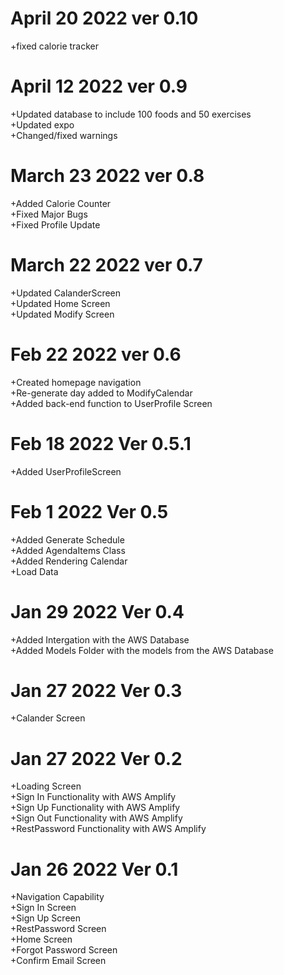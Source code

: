 # April 20 2022 ver 0.10
+fixed calorie tracker<br>
# April 12 2022 ver 0.9
+Updated database to include 100 foods and 50 exercises<br>
+Updated expo<br>
+Changed/fixed warnings<br>
# March 23 2022 ver 0.8
+Added Calorie Counter<br>
+Fixed Major Bugs<br>
+Fixed Profile Update<br>
# March 22 2022 ver 0.7
+Updated CalanderScreen<br>
+Updated Home Screen<br>
+Updated Modify Screen<br>
# Feb 22 2022 ver 0.6
+Created homepage navigation<br>
+Re-generate day added to ModifyCalendar<br>
+Added back-end function to UserProfile Screen
# Feb 18 2022 Ver 0.5.1
+Added UserProfileScreen<br>
# Feb 1 2022 Ver 0.5
+Added Generate Schedule<br>
+Added AgendaItems Class<br>
+Added Rendering Calendar<br>
+Load Data<br>
# Jan 29 2022 Ver 0.4
+Added Intergation with the AWS Database<br>
+Added Models Folder with the models from the AWS Database
# Jan 27 2022 Ver 0.3
+Calander Screen<br>
# Jan 27 2022 Ver 0.2
+Loading Screen<br>
+Sign In Functionality with AWS Amplify<br>
+Sign Up Functionality with AWS Amplify<br>
+Sign Out Functionality with AWS Amplify<br>
+RestPassword Functionality with AWS Amplify<br>
# Jan 26 2022 Ver 0.1
+Navigation Capability<br>
+Sign In Screen<br>
+Sign Up Screen<br>
+RestPassword Screen<br>
+Home Screen <br>
+Forgot Password Screen<br>
+Confirm Email Screen<br>


